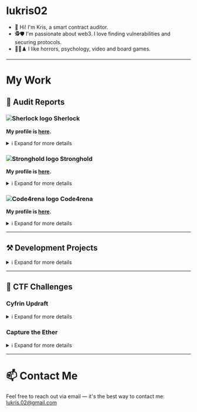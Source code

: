 # lukris02
- 👋 Hi! I'm Kris, a smart contract auditor.
- 🕵️🛡️ I'm passionate about web3. I love finding vulnerabilities and securing protocols. 
- 🎃💭♟️ I like horrors, psychology, video and board games.

---

# My Work
## 📄 Audit Reports
### ![Sherlock logo](https://github.com/user-attachments/assets/5b4f86da-9a8a-4d7e-bb85-abd2a5ca1e31) Sherlock 
**My profile is [here](https://audits.sherlock.xyz/watson/lukris02).**

<details>

<summary>ℹ️ Expand for more details</summary>

Note: 
- **H** stands for High risk finding
- **M** stands for Medium risk finding

| Protocol | My Findings | Report | Highlights |
|----------|-------------|--------|------------|
| [Oku's New Order Types Contract](https://audits.sherlock.xyz/contests/641) | [H-1](https://github.com/sherlock-audit/2024-11-oku-judging/issues/718), [M-1](https://github.com/sherlock-audit/2024-11-oku-judging/issues/723) | [Report](https://audits.sherlock.xyz/contests/641/report) | |

</details>

### ![Stronghold logo](https://github.com/user-attachments/assets/67d48cbd-0e73-4293-b545-07ef4ad75436) Stronghold
**My profile is [here](https://strongholdsec.io/profile/0x1cBB572900d024a5996088758cD45e4b24Ad276e).**

<details>

<summary>ℹ️ Expand for more details</summary>

Note: 
- **H** stands for High risk finding
- **M** stands for Medium risk finding
- **L** stands for Low risk finding

| Protocol | My Findings | Report | Highlights |
|----------|-------------|--------|------------|
| Truflation Contracts | [3 M, 8 L](https://github.com/lukris02/stronghold-audit-reports/blob/main/Reports/Truflation%20Contracts.md) | [Report](https://github.com/strongholdsec/audits/blob/main/Truflation/TruflationContracts/Truflation%20Contracts%20Security%20Audit%20Report.pdf) | 🥈 2nd place. |
| Clearpool	Credit Vaults | [2 M, 6 L](https://github.com/lukris02/stronghold-audit-reports/blob/main/Reports/Clearpool%20Credit%20Vaults.md) | [Report](https://github.com/strongholdsec/audits/blob/main/Clearpool/CreditVaults/Clearpool%20Credit%20Vaults%20Security%20Audit%20Report.pdf) | 🏅 4th place. |
| UNCX	Liquidity Locker V3 | [3 M, 5 L](https://github.com/lukris02/stronghold-audit-reports/blob/main/Reports/UNCX%20Liquidity%20Locker%20V3.md) | [Report](https://github.com/strongholdsec/audits/blob/main/UNCX/LiquidityLockerV3/UNCX%20Liquidity%20Locker%20V3%20Security%20Audit%20Report.pdf) | 🏅 9th place. |
| NetherFi | [2 H, 6 M, 12 L](https://github.com/lukris02/stronghold-audit-reports/blob/main/Reports/NetherFi.md)  | [Report](https://github.com/strongholdsec/audits/blob/main/NetherFi/netherFi-contracts/NetherFi%20Audit%20Report.pdf) | 🥈 2nd place. 🔍 Found 2 out of 3 High. |
| Fathom Stablecoin | [1 M, 10 L](https://github.com/lukris02/stronghold-audit-reports/blob/main/Reports/Fathom%20Stablecoin.md) | [Report](https://github.com/strongholdsec/audits/blob/main/Fathom/fathom-stablecoin/Fathom%20Stablecoin%20Audit%20Report.pdf) | 🏅 9th place. |

</details>

### ![Code4rena logo](https://github.com/user-attachments/assets/3cc409a1-12df-485d-b282-ac902be5eb96) Code4rena
**My profile is [here](https://code4rena.com/@lukris02).**

<details>

<summary>ℹ️ Expand for more details</summary>

Note: 
- **H** stands for High risk finding
- **M** stands for Medium risk finding
- one **QA** report includes all Low risk and Non-critical findings
- one **Gas** report includes all Gas optimizations

| Protocol | My Findings | Report | Highlights |
|----------|-------------|--------|------------|
| [Juicebox Buyback Delegate](https://code4rena.com/audits/2023-05-juicebox-buyback-delegate) | [QA](https://github.com/code-423n4/2023-05-juicebox-findings/issues/210) | [Report](https://code4rena.com/reports/2023-05-juicebox) |  |
| [Venus Protocol Isolated Pools](https://code4rena.com/audits/2023-05-venus-protocol-isolated-pools) | [QA](https://github.com/code-423n4/2023-05-venus-findings/issues/420) | [Report](https://code4rena.com/reports/2023-05-venus) |  |
| [Ajna](https://code4rena.com/audits/2023-05-ajna-protocol) | [QA](https://github.com/code-423n4/2023-05-ajna-findings/issues/419) | [Report](https://code4rena.com/reports/2023-05-ajna) |  |
| [ENS](https://code4rena.com/audits/2023-04-ens-contest) | [QA](https://github.com/code-423n4/2023-04-ens-findings/issues/306)| [Report](https://code4rena.com/reports/2023-04-ens) |  |
| [Frankencoin](https://code4rena.com/audits/2023-04-frankencoin) | [QA](https://github.com/code-423n4/2023-04-frankencoin-findings/issues/920) | [Report](https://code4rena.com/reports/2023-04-frankencoin) |  |
| [Caviar Private Pools](https://code4rena.com/audits/2023-04-caviar-private-pools) | [H-1](https://github.com/code-423n4/2023-04-caviar-findings/issues/1004)| [Report](https://code4rena.com/reports/2023-04-caviar) |  |
| [Rubicon v2](https://code4rena.com/audits/2023-04-rubicon-v2) | [M-1](https://github.com/code-423n4/2023-04-rubicon-findings/issues/1011), [QA](https://github.com/code-423n4/2023-04-rubicon-findings/issues/1215) | [Report](https://code4rena.com/reports/2023-04-rubicon) | 🔝 Ranked among the top 18%. 🅰️ grade-a QA report. |
| [Asymmetry](https://code4rena.com/audits/2023-03-asymmetry-contest) | [H-1](https://github.com/code-423n4/2023-03-asymmetry-findings/issues/642), [H-2](https://github.com/code-423n4/2023-03-asymmetry-findings/issues/641), [H-3](https://github.com/code-423n4/2023-03-asymmetry-findings/issues/639), [QA](https://github.com/code-423n4/2023-03-asymmetry-findings/issues/869), [Gas](https://github.com/code-423n4/2023-03-asymmetry-findings/issues/995) | [Report](https://code4rena.com/reports/2023-03-asymmetry) | 🔝 Ranked among the top 7%. 🥇 The H-2 report was selected for the final report. 🅰️ grade-a QA report. 🅰️ grade-a Gas report. 📈 More findings than before. |
| [Canto Identity Subprotocols](https://code4rena.com/audits/2023-03-canto-identity-subprotocols-contest) | [QA](https://github.com/code-423n4/2023-03-canto-identity-findings/issues/253), [Gas](https://github.com/code-423n4/2023-03-canto-identity-findings/issues/257) | [Report](https://code4rena.com/reports/2023-03-canto-identity) |  |
| [Wenwin ](https://code4rena.com/audits/2023-03-wenwin-contest) | [QA](https://github.com/code-423n4/2023-03-wenwin-findings/issues/453) | [Report](https://code4rena.com/reports/2023-03-wenwin) | 🅰️ grade-a QA report. |
| [Aragon Protocol](https://code4rena.com/audits/2023-03-aragon-protocol-contest) | [QA](https://github.com/code-423n4/2023-03-aragon-findings/issues/100) | [Report](https://code4rena.com/reports/2023-03-aragon) |  |
| [Ethos Reserve](https://code4rena.com/audits/2023-02-ethos-reserve-contest) | [QA](https://github.com/code-423n4/2023-02-ethos-findings/issues/617) | [Report](https://code4rena.com/reports/2023-02-ethos) |  |
| [Popcorn](https://code4rena.com/audits/2023-01-popcorn-contest) | [QA](https://github.com/code-423n4/2023-01-popcorn-findings/issues/682), [Gas](https://github.com/code-423n4/2023-01-popcorn-findings/issues/651) | [Report](https://code4rena.com/reports/2023-01-popcorn) | 🔝 Ranked among the top 25%. 🅰️ grade-a QA report. |
| [RabbitHole Quest Protocol](https://code4rena.com/audits/2023-01-rabbithole-quest-protocol-contest) | [H-1](https://github.com/code-423n4/2023-01-rabbithole-findings/issues/502), [M-1](https://github.com/code-423n4/2023-01-rabbithole-findings/issues/525), [M-2](https://github.com/code-423n4/2023-01-rabbithole-findings/issues/564), [QA](https://github.com/code-423n4/2023-01-rabbithole-findings/issues/654), [Gas](https://github.com/code-423n4/2023-01-rabbithole-findings/issues/586) | [Report](https://code4rena.com/reports/2023-01-rabbithole) | 🔝 Ranked among the top 25%. 📈 More findings than before. 🔍 Found 1 out of 2 High. |
| [Timeswap](https://code4rena.com/audits/2023-01-timeswap-contest) | [QA](https://github.com/code-423n4/2023-01-timeswap-findings/issues/163) | [Report](https://code4rena.com/reports/2023-01-timeswap) |  |
| [Reserve](https://code4rena.com/audits/2023-01-reserve-contest) | [QA](https://github.com/code-423n4/2023-01-reserve-findings/issues/429) | [Report](https://code4rena.com/reports/2023-01-reserve) |  |
| [Astaria](https://code4rena.com/audits/2023-01-astaria-contest) | [QA](https://github.com/code-423n4/2023-01-astaria-findings/issues/563) | [Report](https://code4rena.com/reports/2023-01-astaria) | |
| [Ondo Finance](https://code4rena.com/audits/2023-01-ondo-finance-contest) | [QA](https://github.com/code-423n4/2023-01-ondo-findings/issues/238)| [Report](https://code4rena.com/reports/2023-01-ondo) |  |
| [Biconomy - Smart Contract Wallet](https://code4rena.com/audits/2023-01-biconomy-smart-contract-wallet-contest) | [QA](https://github.com/code-423n4/2023-01-biconomy-findings/issues/515), [Gas](https://github.com/code-423n4/2023-01-biconomy-findings/issues/436) | [Report](https://code4rena.com/reports/2023-01-biconomy) | 🅰️ grade-a QA report. 💬 **Client's comment:** ["like report quality!"](https://github.com/code-423n4/2023-01-biconomy-findings/issues/515#issuecomment-1423994550)|
| [GoGoPool](https://code4rena.com/audits/2022-12-gogopool-contest) | [QA](https://github.com/code-423n4/2022-12-gogopool-findings/issues/791) | [Report](https://code4rena.com/reports/2022-12-gogopool) |  |
| [Papr](https://code4rena.com/audits/2022-12-papr-contest) | [QA](https://github.com/code-423n4/2022-12-backed-findings/issues/237) | [Report](https://code4rena.com/reports/2022-12-backed) |  |
| [Caviar](https://code4rena.com/audits/2022-12-caviar-contest) | [Gas](https://github.com/code-423n4/2022-12-caviar-findings/issues/426) | [Report](https://code4rena.com/reports/2022-12-caviar) |  |
| [Escher](https://code4rena.com/audits/2022-12-escher-contest) | [H-1](https://github.com/code-423n4/2022-12-escher-findings/issues/472), [M-1](https://github.com/code-423n4/2022-12-escher-findings/issues/416), [M-2](https://github.com/code-423n4/2022-12-escher-findings/issues/400) | [Report](https://code4rena.com/reports/2022-12-escher) | 🗓 My first High risk report. 📈 More findings than before. |
| [LSD Network - Stakehouse](https://code4rena.com/audits/2022-11-lsd-network-stakehouse-contest) | [QA](https://github.com/code-423n4/2022-11-stakehouse-findings/issues/388), [Gas](https://github.com/code-423n4/2022-11-stakehouse-findings/issues/389) | [Report](https://code4rena.com/reports/2022-11-stakehouse) | 🅰️ grade-a QA report. |
| [Blur Exchange](https://code4rena.com/audits/2022-11-blur-exchange-contest) | [Gas](https://github.com/code-423n4/2022-11-non-fungible-findings/issues/223) | [Report](https://code4rena.com/reports/2022-11-non-fungible) |  |
| [Debt DAO](https://code4rena.com/audits/2022-11-debt-dao-contest) | [QA](https://github.com/code-423n4/2022-11-debtdao-findings/issues/449), [Gas](https://github.com/code-423n4/2022-11-debtdao-findings/issues/450) | [Report](https://code4rena.com/reports/2022-11-debtdao) | 🔝 Ranked among the top 25%. 🅰️ grade-a QA report. |
| [SIZE](https://code4rena.com/audits/2022-11-size-contest) | [QA](https://github.com/code-423n4/2022-11-size-findings/issues/303), [Gas](https://github.com/code-423n4/2022-11-size-findings/issues/295) | [Report](https://code4rena.com/reports/2022-11-size) |  |
| [Paladin - Warden Pledges](https://code4rena.com/audits/2022-10-paladin-warden-pledges-contest) | [QA](https://github.com/code-423n4/2022-10-paladin-findings/issues/231), [Gas](https://github.com/code-423n4/2022-10-paladin-findings/issues/263) | [Report](https://code4rena.com/reports/2022-10-paladin) |  |
| [Inverse Finance](https://code4rena.com/audits/2022-10-inverse-finance-contest) | [QA](https://github.com/code-423n4/2022-10-inverse-findings/issues/486) | [Report](https://code4rena.com/reports/2022-10-inverse) |  |
| [Holograph](https://code4rena.com/audits/2022-10-holograph-contest) | [QA](https://github.com/code-423n4/2022-10-holograph-findings/issues/358) | [Report](https://code4rena.com/reports/2022-10-holograph) | 🔝 Ranked among the top 15%. 🅰️ grade-a QA report. |
| [3xcalibur](https://code4rena.com/audits/2022-10-3xcalibur-contest) | M-1, QA, Gas | Private |  |
| [Juicebox](https://code4rena.com/audits/2022-10-juicebox-contest) | [QA](https://github.com/code-423n4/2022-10-juicebox-findings/issues/112), [Gas](https://github.com/code-423n4/2022-10-juicebox-findings/issues/199) | [Report](https://code4rena.com/reports/2022-10-juicebox) |  |
| [Trader Joe v2](https://code4rena.com/audits/2022-10-trader-joe-v2-contest) | [M-1](https://github.com/code-423n4/2022-10-traderjoe-findings/issues/520) | [Report](https://code4rena.com/reports/2022-10-traderjoe) |  |
| [QuickSwap and StellaSwap](https://code4rena.com/audits/2022-09-quickswap-and-stellaswap-contest) | [QA](https://github.com/code-423n4/2022-09-quickswap-findings/issues/256), [Gas](https://github.com/code-423n4/2022-09-quickswap-findings/issues/241) | [Report](https://code4rena.com/reports/2022-09-quickswap) |  |
| [Art Gobblers](https://code4rena.com/audits/2022-09-art-gobblers-contest) | [QA](https://github.com/code-423n4/2022-09-artgobblers-findings/issues/384) | [Report](https://code4rena.com/reports/2022-09-artgobblers) |  |
| [Frax Ether Liquid Staking](https://code4rena.com/audits/2022-09-frax-ether-liquid-staking-contest) | [M-1](https://github.com/code-423n4/2022-09-frax-findings/issues/222), [M-2](https://github.com/code-423n4/2022-09-frax-findings/issues/224), [QA](https://github.com/code-423n4/2022-09-frax-findings/issues/319), [Gas](https://github.com/code-423n4/2022-09-frax-findings/issues/248) | [Report](https://code4rena.com/reports/2022-09-frax) | 🔝 Ranked among the top 15%. 🗓 My first Medium risk reports. 📈 More findings than before. |
| [VTVL](https://code4rena.com/audits/2022-09-vtvl-contest) | [QA](https://github.com/code-423n4/2022-09-vtvl-findings/issues/349), [Gas](https://github.com/code-423n4/2022-09-vtvl-findings/issues/351) | [Report](https://code4rena.com/reports/2022-09-vtvl) |  |
| [Y2k Finance](https://code4rena.com/audits/2022-09-y2k-finance-contest) | [QA](https://github.com/code-423n4/2022-09-y2k-finance-findings/issues/354), [Gas](https://github.com/code-423n4/2022-09-y2k-finance-findings/issues/388) | [Report](https://code4rena.com/reports/2022-09-y2k-finance) | |
| [PartyDAO](https://code4rena.com/audits/2022-09-partydao-contest) | [QA](https://github.com/code-423n4/2022-09-party-findings/issues/228), [Gas](https://github.com/code-423n4/2022-09-party-findings/issues/230) | [Report](https://code4rena.com/reports/2022-09-party) |  |
| [FEI and TRIBE Redemption](https://code4rena.com/audits/2022-09-fei-and-tribe-redemption-contest) | [QA](https://github.com/code-423n4/2022-09-tribe-findings/issues/168) | [Report](https://code4rena.com/reports/2022-09-tribe) |  |
| [Canto Dex Oracle](https://code4rena.com/audits/2022-09-canto-dex-oracle-contest) | [QA](https://github.com/code-423n4/2022-09-canto-findings/issues/160) | [Report](https://code4rena.com/reports/2022-09-canto) | 🥇 The QA report received the highest score from the judge and was selected for the final report. |
| [Nouns Builder](https://code4rena.com/audits/2022-09-nouns-builder-contest) | [QA](https://github.com/code-423n4/2022-09-nouns-builder-findings/issues/528) | [Report](https://code4rena.com/reports/2022-09-nouns-builder) |  |
| [Olympus DAO](https://code4rena.com/audits/2022-08-olympus-dao-contest) | [QA](https://github.com/code-423n4/2022-08-olympus-findings/issues/316), [Gas](https://github.com/code-423n4/2022-08-olympus-findings/issues/354) | [Report](https://code4rena.com/reports/2022-08-olympus) |  |
| [Nouns DAO](https://code4rena.com/audits/2022-08-nouns-dao-contest) | [QA](https://github.com/code-423n4/2022-08-nounsdao-findings/issues/369), [Gas](https://github.com/code-423n4/2022-08-nounsdao-findings/issues/372) | [Report](https://code4rena.com/reports/2022-08-nounsdao) | 🗓 My first reports ever. |

</details>

---

## ⚒ Development Projects

<details>

<summary>ℹ️ Expand for more details</summary>

| Project (repository) | Description | Topics |
|--------|----------|-------------|
| [foundry-dao](https://github.com/lukris02/foundry-dao) | A DAO which employs an ERC20 governance token to allocate voting power and determine membership. | Solidity, Foundry, OpenZeppelin Ownable, ERC20, ERC20Permit, ERC20Votes, Nonces, Governor, GovernorSettings, GovernorCountingSimple, GovernorVotes, GovernorVotesQuorumFraction, GovernorTimelockControl,  TimelockController |
| [foundry-upgrades](https://github.com/lukris02/foundry-upgrades) | UUPS upgradeable contracts. | Solidity, Foundry, OpenZeppelin UUPSUpgradeable, Initializable, OwnableUpgradeable |
| [merkle-airdrop](https://github.com/lukris02/merkle-airdrop) | The `MerkleAirdrop.sol` contract enables the distribution of ERC-20 tokens. It uses Merkle Proofs to verify address eligibility. It includes a `claim` function that allows addresses to receive the airdrop without paying gas fees. Furthermore, it implements signatures to ensure that only intended recipients can claim the tokens. | Solidity, Foundry, OpenZeppelin SafeERC20, Ownable, MerkleProof, EIP712, ECDSA  |
| [foundry-defi-stablecoin](https://github.com/lukris02/foundry-defi-stablecoin) | An exogenous algorithmic stablecoin pegged to USD. For collateral, the protocol accepts wETH and wBTC.  | Solidity, Foundry, OpenZeppelin ERC20, ERC20Burnable, Ownable, ReentrancyGuard, Chainlink Price Feeds, Fuzz and Invariant Testing |
| [foundry-nft](https://github.com/lukris02/foundry-nft) | Two NFT contracts — with off-chain (IPFS) and on-chain image storage. | Solidity, Foundry, OpenZeppelin ERC721 |
| [foundry-smart-contract-lottery](https://github.com/lukris02/foundry-smart-contract-lottery) | Verifiable random lottery contract. `Raffle.sol` contract allows for a fully automated lottery where users can buy a lottery ticket by entering a raffle. Functions like `checkUpkeep` and `performUpkeep` automate the lottery process, ensuring the system runs without manual intervention. | Solidity, Foundry, Chainlink VRF v2.5, Chainlink Automation |
| [foundry-fundamentals-fund-me](https://github.com/lukris02/foundry-fundamentals-fund-me) | A decentralized crowdfunding contract. Users can deposit funds into the `FundMe.sol` contract. A minimum deposit of $5 USD is required. The contract owner has the ability to withdraw all deposited funds. | Solidity, Foundry, Chainlink Price Feeds |
| [Coursera-Blockchain-Specialization](https://github.com/lukris02/Coursera-Blockchain-Specialization) | Several projects from the [Coursera Blockchain specialization](https://www.coursera.org/specializations/blockchain). |  |

</details>

---

## 🧠 CTF Challenges
### Cyfrin Updraft

<details>

<summary>ℹ️ Expand for more details</summary>

The [Cyfrin Updraft courses](https://updraft.cyfrin.io/courses) have challenges at the end of each lesson — these are meant to test skills. For solving each challenge, a reward NFT is given.

| Course | Challenge (Sepolia) | My reward NFT |
|----------|--------|----------|
| [Smart Contract Security](https://updraft.cyfrin.io/courses/security) (S3) | [ctf](https://sepolia.etherscan.io/address/0xa2626be06c11211a44fb6ca324a67ebdbcd30b70#code) | ✅ [nft](https://sepolia.etherscan.io/nft/0x31801c3e09708549c1b2c9e1cfbf001399a1b9fa/742) |
| [Smart Contract Security](https://updraft.cyfrin.io/courses/security) (S2) | [ctf](https://sepolia.etherscan.io/address/0x34d130b174f4a30a846fed7c02fcf53a19a4c2b6#code) | ✅ [nft](https://sepolia.etherscan.io/nft/0x31801c3e09708549c1b2c9e1cfbf001399a1b9fa/741) |
| [Smart Contract Security](https://updraft.cyfrin.io/courses/security) (S1) | [ctf](https://sepolia.etherscan.io/address/0x76d2403b80591d5f6af2b468bc14205fa5452ac0#code) | ✅ [nft](https://sepolia.etherscan.io/nft/0x31801c3e09708549c1b2c9e1cfbf001399a1b9fa/740) |
| [Smart Contract Security](https://updraft.cyfrin.io/courses/security) (S0) | [ctf](https://sepolia.etherscan.io/address/0x39338138414df90ec67dc2ee046ab78bcd4f56d9#code) | ✅ [nft](https://sepolia.etherscan.io/nft/0x31801c3e09708549c1b2c9e1cfbf001399a1b9fa/739) |
| [Advanced Foundry](https://updraft.cyfrin.io/courses/advanced-foundry) (S8) | [ctf](https://sepolia.etherscan.io/address/0x766a74f8924c7b07df088fdb0f7d7dbadd330fb3#code) | ✅ [nft](https://sepolia.etherscan.io/nft/0x76b50696b8effca6ee6da7f6471110f334536321/3275) |
| [Advanced Foundry](https://updraft.cyfrin.io/courses/advanced-foundry) (S7) | [ctf](https://sepolia.etherscan.io/address/0x46f3fe2c8ac9e9ae4dede1a7a29ab3bdcfa7eafc#code) | ✅ [nft](https://sepolia.etherscan.io/nft/0x76b50696b8effca6ee6da7f6471110f334536321/3274) |
| [Advanced Foundry](https://updraft.cyfrin.io/courses/advanced-foundry) (S6) | - | - |
| [Advanced Foundry](https://updraft.cyfrin.io/courses/advanced-foundry) (S5) | [ctf](https://sepolia.etherscan.io/address/0xafa4150818b7843345a5e54e430bd0cae31b5c0c#code) | ✅ [nft](https://sepolia.etherscan.io/nft/0x76b50696b8effca6ee6da7f6471110f334536321/3273) |
| [Advanced Foundry](https://updraft.cyfrin.io/courses/advanced-foundry) (S4) | - | - |
| [Advanced Foundry](https://updraft.cyfrin.io/courses/advanced-foundry) (S3) | [ctf](https://sepolia.etherscan.io/address/0xe5760847db2f10A74Fc575B4803df5fe129811C1#code) | ✅ [nft](https://sepolia.etherscan.io/nft/0x76b50696b8effca6ee6da7f6471110f334536321/3269) |
| [Advanced Foundry](https://updraft.cyfrin.io/courses/advanced-foundry) (S2) | [ctf](https://sepolia.etherscan.io/address/0x93c7a945af9c453a8c932bf47683b5eb8c2f8792#code) | ✅ [nft](https://sepolia.etherscan.io/nft/0x76b50696b8effca6ee6da7f6471110f334536321/3213) |
| [Advanced Foundry](https://updraft.cyfrin.io/courses/advanced-foundry) (S1) | [ctf](https://sepolia.etherscan.io/address/0xe0ae410a16776bccb04a8d4b0151bb3f25035994#code) | ✅ [nft](https://sepolia.etherscan.io/nft/0x76b50696b8effca6ee6da7f6471110f334536321/3206) |
| [Foundry Fundamentals](https://updraft.cyfrin.io/courses/foundry) (S4) | [ctf](https://sepolia.etherscan.io/address/0x33e1fD270599188BB1489a169dF1f0be08b83509#code) | ✅ [nft](https://sepolia.etherscan.io/nft/0x76b50696b8effca6ee6da7f6471110f334536321/3189) |
| [Foundry Fundamentals](https://updraft.cyfrin.io/courses/foundry) (S3) | [ctf](https://sepolia.etherscan.io/address/0xf215a0b6dd88d6029b5385d6fab51968337e963d#code) | ✅ [nft](https://sepolia.etherscan.io/nft/0x76b50696b8effca6ee6da7f6471110f334536321/3174) |
| [Foundry Fundamentals](https://updraft.cyfrin.io/courses/foundry) (S2) | [ctf](https://sepolia.etherscan.io/address/0xd7d127991c6a89df752fc3daec17540ae8b86101#code) | ✅ [nft](https://sepolia.etherscan.io/nft/0x76b50696b8effca6ee6da7f6471110f334536321/3173) |
| [Foundry Fundamentals](https://updraft.cyfrin.io/courses/foundry) (S1) | [ctf](https://sepolia.etherscan.io/address/0x6c4791c3a9e9bc5449045872bd1b602d6385e3e1#code) | ✅ [nft](https://sepolia.etherscan.io/nft/0x76b50696b8effca6ee6da7f6471110f334536321/3153) |
| [Solidity Smart Contract Development](https://updraft.cyfrin.io/courses/solidity) (S4) | [ctf](https://sepolia.etherscan.io/address/0x4b3a7f293091708ddd6b8748179aeaf80e9c1ba2#code) | ✅ [nft](https://sepolia.etherscan.io/nft/0x76b50696b8effca6ee6da7f6471110f334536321/3148) |
| [Solidity Smart Contract Development](https://updraft.cyfrin.io/courses/solidity) (S3) | [ctf](https://sepolia.etherscan.io/address/0x1b30da2a868704483143a4d46865ac9585629fd0#code) | ✅ [nft](https://sepolia.etherscan.io/nft/0x76b50696b8effca6ee6da7f6471110f334536321/3147) |
|[Solidity Smart Contract Development](https://updraft.cyfrin.io/courses/solidity) (S2) | [ctf](https://sepolia.etherscan.io/address/0x4A62A8901e6113dEF0AEeEC77E531779cd40da73#code) | ✅ [nft](https://sepolia.etherscan.io/nft/0x76b50696b8effca6ee6da7f6471110f334536321/3141) |
| [Solidity Smart Contract Development](https://updraft.cyfrin.io/courses/solidity) (S1) | [ctf](https://sepolia.etherscan.io/address/0x5c1ddb86F11BB46D3067C702AC554aEaED9ff8f0#code) | ✅ [nft](https://sepolia.etherscan.io/nft/0x76b50696b8effca6ee6da7f6471110f334536321/3140) |
| [Blockchain Basics](https://updraft.cyfrin.io/courses/blockchain-basics) (S1) | [ctf](https://sepolia.etherscan.io/address/0x25056312685339b49e1d1C5a0b72Ff9eff13AF77?__cf_chl_rt_tk=fEPI4G88O9Tgve41YrpRKg3yyt4YhjeL0rcs9OsMUzc-1746104065-1.0.1.1-q4hAq4NA_CWjguZKLNRH28xSzVjJGJXFqGHMv_V0JNg#code) | ✅ [ nft](https://sepolia.etherscan.io/nft/0x76b50696b8effca6ee6da7f6471110f334536321/3131)  |

</details>

### Capture the Ether

<details>

<summary>ℹ️ Expand for more details</summary>

CTF challenges from [here](https://capturetheether.com/challenges/).

| Section | Challenge | Solution |
|--------|--------|----------|
| Math| [Donation](https://capturetheether.com/challenges/math/donation/) | ✅ [Solution](https://github.com/lukris02/Capture-The-Ether/tree/main/3-Math/5-Donation) |
| Math| [Mapping](https://capturetheether.com/challenges/math/mapping/) | ✅ [Solution](https://github.com/lukris02/Capture-The-Ether/tree/main/3-Math/4-Mapping) |
| Math| [Retirement fund](https://capturetheether.com/challenges/math/retirement-fund/) | ✅ [Solution](https://github.com/lukris02/Capture-The-Ether/tree/main/3-Math/3-Retirement%20fund) |
| Math| [Token whale](https://capturetheether.com/challenges/math/token-whale/) | ✅ [Solution](https://github.com/lukris02/Capture-The-Ether/tree/main/3-Math/2-Token%20whale) |
| Math| [Token sale](https://capturetheether.com/challenges/math/token-sale/) | ✅ [Solution](https://github.com/lukris02/Capture-The-Ether/tree/main/3-Math/1-Token%20sale) |
| Lotteries | [Predict the block hash](https://capturetheether.com/challenges/lotteries/predict-the-block-hash/) | ✅ [Solution](https://github.com/lukris02/Capture-The-Ether/tree/main/2-Lotteries/6-Predict%20the%20block%20hash) |
| Lotteries | [Predict the future](https://capturetheether.com/challenges/lotteries/predict-the-future/) | ✅ [Solution](https://github.com/lukris02/Capture-The-Ether/tree/main/2-Lotteries/5-Predict%20the%20future) |
| Lotteries | [Guess the new number](https://capturetheether.com/challenges/lotteries/guess-the-new-number/) | ✅ [Solution](https://github.com/lukris02/Capture-The-Ether/tree/main/2-Lotteries/4-Guess%20the%20new%20number) |
| Lotteries | [Guess the random number](https://capturetheether.com/challenges/lotteries/guess-the-random-number/) | ✅ [Solution](https://github.com/lukris02/Capture-The-Ether/tree/main/2-Lotteries/3-Guess%20the%20random%20number) |
| Lotteries | [Guess the secret number](https://capturetheether.com/challenges/lotteries/guess-the-secret-number/) | ✅ [Solution](https://github.com/lukris02/Capture-The-Ether/tree/main/2-Lotteries/2-Guess%20the%20secret%20number) |
| Lotteries | [Guess the number](https://capturetheether.com/challenges/lotteries/guess-the-number/) | ✅ [Solution](https://github.com/lukris02/Capture-The-Ether/tree/main/2-Lotteries/1-Guess%20the%20number) |
| Warmup | [Choose a nickname](https://capturetheether.com/challenges/warmup/nickname/) | ✅ [Solution](https://github.com/lukris02/Capture-The-Ether/tree/main/1-Warmup/3-Choose%20a%20nickname) |
| Warmup | [Call me](https://capturetheether.com/challenges/warmup/call-me/) | ✅ [Solution](https://github.com/lukris02/Capture-The-Ether/tree/main/1-Warmup/2-Call%20me) |
| Warmup | [Deploy a contract](https://capturetheether.com/challenges/warmup/deploy/) | ✅ [Solution](https://github.com/lukris02/Capture-The-Ether/tree/main/1-Warmup/1-Deploy%20a%20contract) |

</details>

---

# 📫 Contact Me
Feel free to reach out via email — it's the best way to contact me: lukris.02@gmail.com
